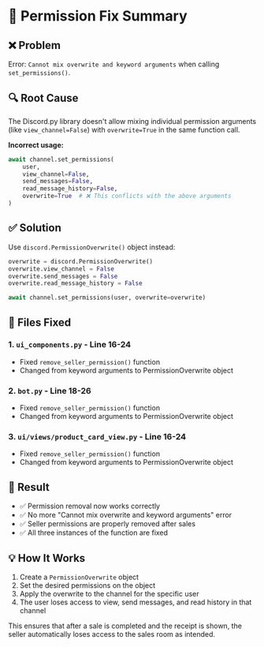 # 🔧 Permission Fix Summary

## ❌ **Problem**
Error: `Cannot mix overwrite and keyword arguments` when calling `set_permissions()`.

## 🔍 **Root Cause**
The Discord.py library doesn't allow mixing individual permission arguments (like `view_channel=False`) with `overwrite=True` in the same function call.

**Incorrect usage:**
```python
await channel.set_permissions(
    user, 
    view_channel=False,
    send_messages=False,
    read_message_history=False,
    overwrite=True  # ❌ This conflicts with the above arguments
)
```

## ✅ **Solution**
Use `discord.PermissionOverwrite()` object instead:

```python
overwrite = discord.PermissionOverwrite()
overwrite.view_channel = False
overwrite.send_messages = False
overwrite.read_message_history = False

await channel.set_permissions(user, overwrite=overwrite)
```

## 📝 **Files Fixed**

### 1. `ui_components.py` - Line 16-24
- Fixed `remove_seller_permission()` function
- Changed from keyword arguments to PermissionOverwrite object

### 2. `bot.py` - Line 18-26  
- Fixed `remove_seller_permission()` function
- Changed from keyword arguments to PermissionOverwrite object

### 3. `ui/views/product_card_view.py` - Line 16-24
- Fixed `remove_seller_permission()` function  
- Changed from keyword arguments to PermissionOverwrite object

## 🎯 **Result**
- ✅ Permission removal now works correctly
- ✅ No more "Cannot mix overwrite and keyword arguments" error
- ✅ Seller permissions are properly removed after sales
- ✅ All three instances of the function are fixed

## 💡 **How It Works**
1. Create a `PermissionOverwrite` object
2. Set the desired permissions on the object
3. Apply the overwrite to the channel for the specific user
4. The user loses access to view, send messages, and read history in that channel

This ensures that after a sale is completed and the receipt is shown, the seller automatically loses access to the sales room as intended.
